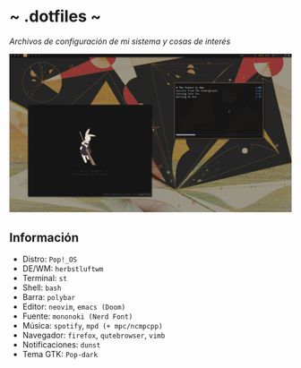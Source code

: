 # ~ .dotfiles ~
*Archivos de configuración de mi sistema y cosas de interés*

![](showcase.png)

## Información
- Distro: `Pop!_OS`
- DE/WM: `herbstluftwm`
- Terminal: `st`
- Shell: `bash`
- Barra: `polybar`
- Editor: `neovim`, `emacs (Doom)`
- Fuente: `mononoki (Nerd Font)`
- Música: `spotify`, `mpd (+ mpc/ncmpcpp)`
- Navegador: `firefox`, `qutebrowser`, `vimb`
- Notificaciones: `dunst`
- Tema GTK: `Pop-dark`
